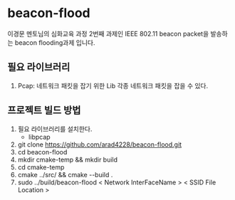 # beacon-flood
이경문 멘토님의 심화교육 과정 2번째 과제인 IEEE 802.11 beacon packet을 발송하는 beacon flooding과제 입니다.

## 필요 라이브러리
1. Pcap: 네트워크 패킷을 잡기 위한 Lib
각종 네트워크 패킷을 잡을 수 있다.

## 프로젝트 빌드 방법
1. 필요 라이브러리를 설치한다.
    - libpcap
2. git clone https://github.com/arad4228/beacon-flood.git
3. cd beacon-flood
4. mkdir cmake-temp && mkdir build
5. cd cmake-temp
6. cmake ../src/ && cmake --build .
7. sudo ../build/beacon-flood < Network InterFaceName > < SSID File Location >
